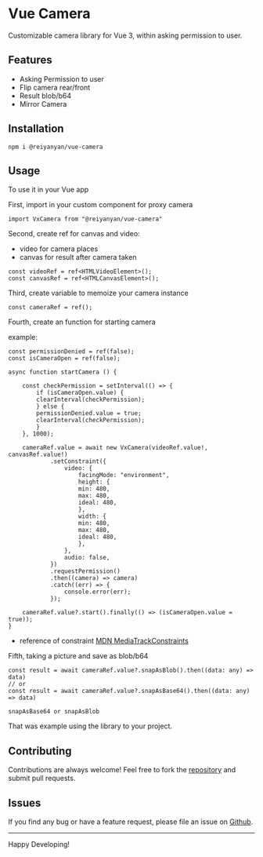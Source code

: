 # Vue Camera

Customizable camera library for Vue 3, within asking permission to user.

## Features

- Asking Permission to user
- Flip camera rear/front
- Result blob/b64
- Mirror Camera

## Installation

```
npm i @reiyanyan/vue-camera
```

## Usage

To use it in your Vue app

First, import in your custom component for proxy camera

```
import VxCamera from "@reiyanyan/vue-camera"
```

Second, create ref for canvas and video:

- video for camera places
- canvas for result after camera taken

```
const videoRef = ref<HTMLVideoElement>();
const canvasRef = ref<HTMLCanvasElement>();
```

Third, create variable to memoize your camera instance

```
const cameraRef = ref();
```

Fourth, create an function for starting camera

example:

```
const permissionDenied = ref(false);
const isCameraOpen = ref(false);

async function startCamera () {

    const checkPermission = setInterval(() => {
        if (isCameraOpen.value) {
        clearInterval(checkPermission);
        } else {
        permissionDenied.value = true;
        clearInterval(checkPermission);
        }
    }, 1000);

    cameraRef.value = await new VxCamera(videoRef.value!, canvasRef.value!)
            .setConstraint({
                video: {
                    facingMode: "environment",
                    height: {
                    min: 480,
                    max: 480,
                    ideal: 480,
                    },
                    width: {
                    min: 480,
                    max: 480,
                    ideal: 480,
                    },
                },
                audio: false,
            })
            .requestPermission()
            .then((camera) => camera)
            .catch((err) => {
                console.error(err);
            });

    cameraRef.value?.start().finally(() => (isCameraOpen.value = true));
}
```

- reference of constraint [MDN MediaTrackConstraints](https://developer.mozilla.org/en-US/docs/Web/API/MediaTrackConstraints)

Fifth, taking a picture and save as blob/b64

```
const result = await cameraRef.value?.snapAsBlob().then((data: any) => data)
// or
const result = await cameraRef.value?.snapAsBase64().then((data: any) => data)

snapAsBase64 or snapAsBlob
```

That was example using the library to your project.

## Contributing

Contributions are always welcome! Feel free to fork the [repository](https://github.com/reiyanyan/vue-camera) and submit pull requests.

## Issues

If you find any bug or have a feature request, please file an issue on [Github](https://github.com/reiyanyan/vue-camera).

---

Happy Developing!
